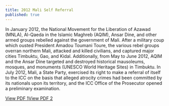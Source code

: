 ```yaml
---
title: 2012 Mali Self Referral
published: true
---
```



In January 2012, the National Movement for the Liberation of Azawad (MNLA), Al-Qaeda in the Islamic Maghreb (AQIM), Ansar Dine, and other armed groups rebelled against the government of Mali.  After a military coup which ousted President Amadou Toumani Toure, the various rebel groups overran northern Mali, attacked and killed civilians, and captured major cities Timbuktu, Gao, and Kidal.  Additionally, from May to June 2012, AQIM and the Ansar Dine targeted and destroyed historical mausoleums, mosques, and monuments (UNESCO World Heritage Sites) in Timbuktu.  In July 2012, Mali, a State Party, exercised its right to make a referral of itself to the ICC on the basis that alleged atrocity crimes had been committed by its nationals upon its territory, and the ICC Office of the Prosecutor opened a preliminary examination.

[View PDF 1](https://www.icc-cpi.int/NR/rdonlyres/A245A47F-BFD1-45B6-891C-3BCB5B173F57/0/ReferralLetterMali130712.pdf)[View PDF 2](https://www.legal-tools.org/uploads/tx_ltpdb/ICCReferralLetterMali130712_02.pdf)<!-- On July 13, 2000, the Malian Minister of Justice, Malick Coulibaly, wrote a [letter](https://www.legal-tools.org/uploads/tx_ltpdb/ICCReferralLetterMali130712_02.pdf) to the Prosecutor, Fatou Bensouda, referring the situation in Mali to the ICC. -->